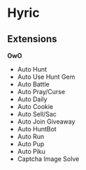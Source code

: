 # Hyric
## Extensions
**OwO**
- Auto Hunt
- Auto Use Hunt Gem
- Auto Battle
- Auto Pray/Curse
- Auto Daily
- Auto Cookie
- Auto Sell/Sac
- Auto Join Giveaway
- Auto HuntBot
- Auto Run
- Auto Pup
- Auto Piku
- Captcha Image Solve